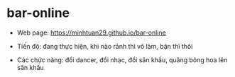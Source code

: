 # bar-online
- Web page: https://minhtuan29.github.io/bar-online  
  
- Tiến độ: đang thực hiện, khi nào rảnh thì vô làm, bận thì thôi  
  
- Các chức năng: đổi dancer, đổi nhạc, đổi sân khấu, quăng bông hoa lên sân khấu

